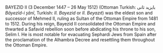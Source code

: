 BAYEZID II (3 December 1447 – 26 May 1512) (Ottoman Turkish: بايزيد ثانى _Bāyezīd-i s̱ānī_, Turkish: _II. Bayezid_ or _II. Beyazıt_) was the eldest son and successor of Mehmed II, ruling as Sultan of the Ottoman Empire from 1481 to 1512. During his reign, Bayezid II consolidated the Ottoman Empire and thwarted a Safavid rebellion soon before abdicating his throne to his son, Selim I. He is most notable for evacuating Sephardi Jews from Spain after the proclamation of the Alhambra Decree and resettling them throughout the Ottoman Empire.
